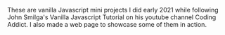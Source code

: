 These are vanilla Javascript mini projects I did early 2021 while following John Smilga's Vanilla Javascript Tutorial on his youtube channel Coding Addict.
I also made a web page to showcase some of them in action.
